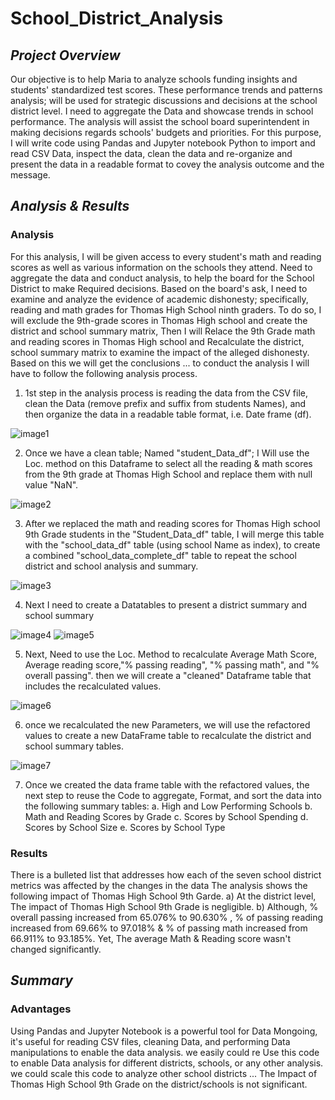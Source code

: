 
# **School_District_Analysis**

## *Project Overview*
 Our objective is to help Maria to analyze schools funding insights and students' standardized test scores. These performance trends and patterns analysis; will be used for strategic discussions and decisions at the school district level.  I need to aggregate the Data and showcase trends in school performance. The analysis will assist the school board superintendent in making decisions regards schools' budgets and priorities. For this purpose, I will write code using Pandas and Jupyter notebook Python to import and read CSV  Data, inspect the data, clean the data and re-organize and present the data in a readable format to covey the analysis outcome and the message.     
   
                  
## *Analysis & Results*
### Analysis
For this analysis, I will be given access to every student's math and reading scores as well as various information on the schools they attend. Need to aggregate the data and conduct analysis, to help the board for the School District to make Required decisions. Based on the board's ask, I need to examine and analyze the evidence of academic dishonesty; specifically, reading and math grades for Thomas High School ninth graders. To do so, I will exclude the 9th-grade scores in Thomas High school and create the district and school summary matrix, Then I will Relace the 9th Grade math and reading scores in Thomas High school and Recalculate the district, school summary matrix to examine the impact of the alleged dishonesty. Based on this we will get the conclusions ... to conduct the analysis I will have to follow the following analysis process.

1) 1st step in the analysis process is reading the data from the CSV file, clean the Data (remove prefix and suffix from students Names), and then organize the data in a readable table format, i.e. Date frame (df).

![image1](https://user-images.githubusercontent.com/80013773/114351575-a89bb400-9b1f-11eb-8fe5-840a99ed911b.PNG)

 2) Once we have a clean table; Named "student_Data_df"; I Will use the Loc. method on this Dataframe to select all the reading & math scores from the 9th grade at Thomas High School and replace them with null value "NaN". 
 
![image2](https://user-images.githubusercontent.com/80013773/114351676-c832dc80-9b1f-11eb-97d8-03b893b9ae6b.PNG)
 
3)  After we replaced the math and reading scores for Thomas High school 9th Grade students in the "Student_Data_df" table, I will merge this table with the "school_data_df" table (using school Name as index), to create a combined "school_data_complete_df" table to repeat the school district and school analysis and summary.   

![image3](https://user-images.githubusercontent.com/80013773/114351739-e3055100-9b1f-11eb-8abe-256f0acaec72.PNG)

4) Next I need to create a Datatables to present a district summary and school summary 

![image4](https://user-images.githubusercontent.com/80013773/114351796-f57f8a80-9b1f-11eb-990e-3207bf5b2ea8.PNG)
![image5](https://user-images.githubusercontent.com/80013773/114351846-03cda680-9b20-11eb-8681-5215b6dda154.PNG)

5) Next, Need to use the Loc. Method to recalculate Average Math Score, Average reading score,"% passing reading", "% passing math", and "% overall passing". then we will create a "cleaned" Dataframe table that includes the recalculated values. 

![image6](https://user-images.githubusercontent.com/80013773/114351924-1647e000-9b20-11eb-8f01-895aafa95c1d.PNG)


6) once we recalculated the new Parameters, we will use the refactored values to create a new DataFrame table to recalculate the district and school summary tables. 

![image7](https://user-images.githubusercontent.com/80013773/114351963-22cc3880-9b20-11eb-98e1-eda9ec6ba040.PNG)

7) Once we created the data frame table with the refactored values, the next step to reuse the Code to aggregate, Format, and sort the data into the following summary tables:
a. High and Low Performing Schools
b. Math and Reading Scores by Grade
c. Scores by School Spending
d. Scores by School Size
e. Scores by School Type



          
### Results
There is a bulleted list that addresses how each of the seven school district metrics was affected by the changes in the data
The analysis shows the following impact of Thomas High School 9th Garde. 
a) At the district level, The impact of Thomas High School 9th Grade is negligible.
b) Although, % overall passing increased from 65.076% to 90.630% , % of passing reading increased from 69.66% to 97.018% & % of passing math increased from 66.911% to 93.185%. Yet, The average Math & Reading score wasn't changed significantly.      

    
## *Summary*
### Advantages
 Using Pandas and Jupyter Notebook is a powerful tool for Data Mongoing, it's useful for reading CSV files, cleaning Data, and performing Data manipulations to enable the data analysis. we easily could re Use this code to enable Data analysis for different districts, schools, or any other analysis. we could scale this code to analyze other school districts ... The  Impact of Thomas High School 9th Grade on the district/schools is not significant. 
